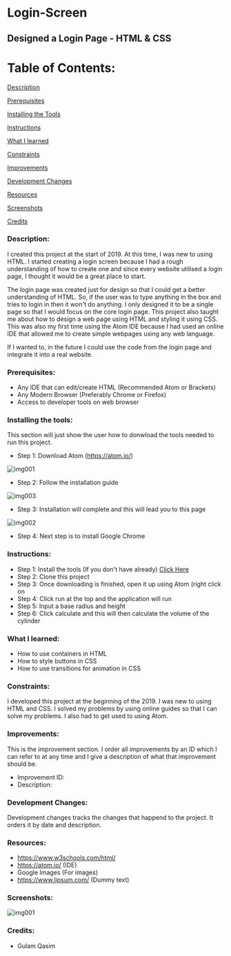 # Login-Screen
## Designed a Login Page - HTML & CSS

# Table of Contents:

[Description](#Description)  
<a name="Description"/>

[Prerequisites](#Prerequisites)  
<a name="Prerequisites"/>

[Installing the Tools](#Installing_the_Tools)  
<a name="Installing_the_Tools"/>

[Instructions](#Instructions)  
<a name="Instructions"/>

[What I learned](#What_I_Learned)  
<a name="What_I_Learned"/>

[Constraints](#Constraints)  
<a name="Constraints"/>

[Improvements](#Improvements)  
<a name="Improvements"/>

[Development Changes](#Development_Changes)  
<a name="Development_Changes"/>

[Resources](#Resources)  
<a name="Resources"/>

[Screenshots](#Screenshots)
<a name="Screenshots"/>

[Credits](#Credits)  
<a name="Credits"/>

### Description:
I created this project at the start of 2019. At this time, I was new to using HTML. I started creating a login screen because I had a rough understanding of how to create one and since every website utilised a login page, I thought it would be a great place to start.

The login page was created just for design so that I could get a better understanding of HTML. So, if the user was to type anything in the box and tries to login in then it won't do anything. I only designed it to be a single page so that I would focus on the core login page. This project also taught me about how to design a web page using HTML and styling it using CSS. This was also my first time using the Atom IDE because I had used an online IDE that allowed me to create simple webpages using any web language.

If I wanted to, in the future I could use the code from the login page and integrate it into a real website.

### Prerequisites:
- Any IDE that can edit/create HTML (Recommended Atom or Brackets)
- Any Modern Browser (Preferably Chrome or Firefox)
- Access to developer tools on web browser

### Installing the tools:
This section will just show the user how to donwload the tools needed to run this project.

- Step 1: Download Atom (https://atom.io/)

![img001](https://user-images.githubusercontent.com/45819118/75434774-f5d3bb00-5949-11ea-89c7-9a4b4d282386.PNG)

- Step 2: Follow the installation guide

![img003](https://user-images.githubusercontent.com/45819118/75434777-f704e800-5949-11ea-84e3-4cdabd638af5.png)

- Step 3: Installation will complete and this will lead you to this page

![img002](https://user-images.githubusercontent.com/45819118/75434776-f66c5180-5949-11ea-8a30-e5e17ac2b000.PNG)

- Step 4: Next step is to install Google Chrome

### Instructions:
- Step 1: Install the tools (If you don't have already) [Click Here](#Installing_the_Tools)  <a name="Installing_the_Tools"/>
- Step 2: Clone this project
- Step 3: Once downloading is finished, open it up using Atom (right click on
- Step 4: Click run at the top and the application will run
- Step 5: Input a base radius and height
- Step 6: Click calculate and this will then calculate the volume of the cylinder

### What I learned:
- How to use containers in HTML
- How to style buttons in CSS
- How to use transitions for animation in CSS

### Constraints:
I developed this project at the beginning of the 2019. I was new to using HTML and CSS. I solved my problems by using online guides so that I can solve my problems. I also had to get used to using Atom.

### Improvements:
This is the improvement section. I order all improvements by an ID which I can refer to at any time and I give a description of what that improvement should be.

- Improvement ID:
- Description: 

### Development Changes:
Development changes tracks the changes that happend to the project. It orders it by date and description.

### Resources:
- https://www.w3schools.com/html/
- https://atom.io/ (IDE)
- Google Images (For images)
- https://www.lipsum.com/ (Dummy text)

### Screenshots:
![img001](https://user-images.githubusercontent.com/45819118/75435688-51527880-594b-11ea-8d9b-94d6e52f51d2.PNG)

### Credits:
- Gulam Qasim
